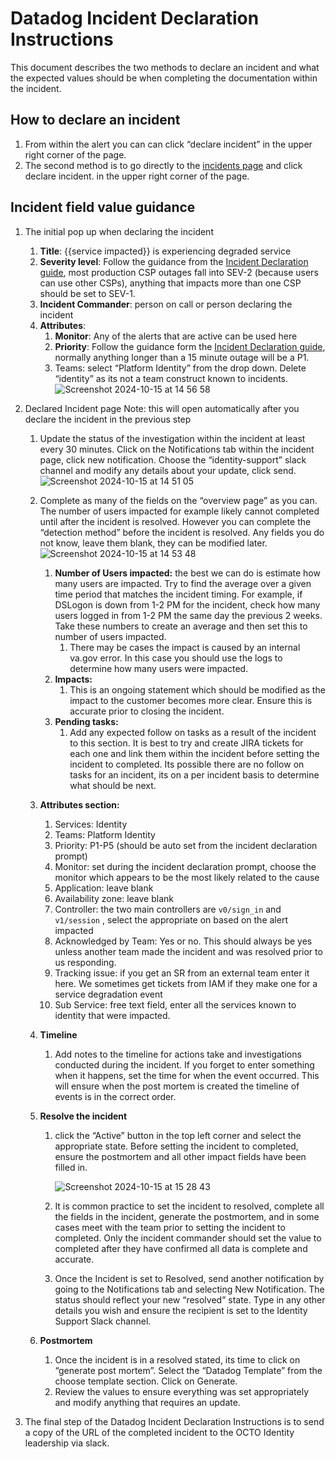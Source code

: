 # Datadog Incident Declaration Instructions
This document describes the two methods to declare an incident and what the expected values should be when completing the documentation within the incident.

## How to declare an incident

1. From within the alert you can can click “declare incident” in the upper right corner of the page.
2. The second method is to go directly to the [incidents page](https://vagov.ddog-gov.com/incidents?query=teams%3Aplatform-identity) and click declare incident. in the upper right corner of the page.

## Incident field value guidance

1. The initial pop up when declaring the incident
    1. **Title**: {{service impacted}} is experiencing degraded service
    2. **Severity level**: Follow the guidance from the [Incident Declaration guide](https://github.com/department-of-veterans-affairs/va.gov-team/blob/master/products/identity/Incident%20Response/Incident%20Declaration%20Guidelines.md), most production CSP outages fall into SEV-2 (because users can use other CSPs), anything that impacts more than one CSP should be set to SEV-1.
    3. **Incident Commander**: person on call or person declaring the incident
    4. **Attributes**:
        1. **Monitor**: Any of the alerts that are active can be used here
        2. **Priority**: Follow the guidance form the [Incident Declaration guide](https://github.com/department-of-veterans-affairs/va.gov-team/blob/master/products/identity/Incident%20Response/Incident%20Declaration%20Guidelines.md#severity-levels), normally anything longer than a 15 minute outage will be a P1.
        3. Teams: select “Platform Identity” from the drop down. Delete “identity” as its not a team construct known to incidents.
        ![Screenshot 2024-10-15 at 14 56 58](https://github.com/user-attachments/assets/ac298f41-929d-4c07-ae4a-5e7c481796a4)

2. Declared Incident page
Note: this will open automatically after you declare the incident in the previous step
    1. Update the status of the investigation within the incident at least every 30 minutes. Click on the Notifications tab within the incident page, click new notification. Choose the “identity-support” slack channel and modify any details about your update, click send.
       ![Screenshot 2024-10-15 at 14 51 05](https://github.com/user-attachments/assets/86212660-8e16-43e3-b72b-828aa06167c2)

    2. Complete as many of the fields on the “overview page” as you can. The number of users impacted for example likely cannot completed until after the incident is resolved. However you can complete the “detection method” before the incident is resolved. Any fields you do not know, leave them blank, they can be modified later.
        ![Screenshot 2024-10-15 at 14 53 48](https://github.com/user-attachments/assets/62ced76c-075c-4355-88e8-5dde59e4e0a4)
        1. **Number of Users impacted:** the best we can do is estimate how many users are impacted. Try to find the average over a given time period that matches the incident timing. For example, if DSLogon is down from 1-2 PM for the incident, check how many users logged in from 1-2 PM the same day the previous 2 weeks. Take these numbers to create an average and then set this to number of users impacted.
            1. There may be cases the impact is caused by an internal va.gov error. In this case you should use the logs to determine how many users were impacted.
        2. **Impacts:**
            1. This is an ongoing statement which should be modified as the impact to the customer becomes more clear. Ensure this is accurate prior to closing the incident.
        3. **Pending tasks:**
            1. Add any expected follow on tasks as a result of the incident to this section. It is best to try and create JIRA tickets for each one and link them within the incident before setting the incident to completed. Its possible there are no follow on tasks for an incident, its on a per incident basis to determine what should be next.       
    3. **Attributes section:**
        1. Services: Identity
        2. Teams: Platform Identity
        3. Priority: P1-P5 (should be auto set from the incident declaration prompt)
        4. Monitor: set during the incident declaration prompt, choose the monitor which appears to be the most likely related to the cause
        5. Application: leave blank
        6. Availability zone: leave blank
        7. Controller: the two main controllers are `v0/sign_in` and `v1/session` , select the appropriate on based on the alert impacted
        8. Acknowledged by Team: Yes or no. This should always be yes unless another team made the incident and was resolved prior to us responding.
        9. Tracking issue: if you get an SR from an external team enter it here. We sometimes get tickets from IAM if they make one for a service degradation event
        10. Sub Service: free text field, enter all the services known to identity that were impacted.
    4. **Timeline**
        1. Add notes to the timeline for actions take and investigations conducted during the incident. If you forget to enter something when it happens, set the time for when the event occurred. This will ensure when the post mortem is created the timeline of events is in the correct order.
    5. **Resolve the incident**
        1. click the “Active” button in the top left corner and select the appropriate state. Before setting the incident to completed, ensure the postmortem and all other impact fields have been filled in.

           ![Screenshot 2024-10-15 at 15 28 43](https://github.com/user-attachments/assets/fadb6372-f715-4cc7-a40d-9a144cf6058b)
            
        3. It is common practice to set the incident to resolved, complete all the fields in the incident, generate the postmortem, and in some cases meet with the team prior to setting the incident to completed. Only the incident commander should set the value to completed after they have confirmed all data is complete and accurate.
        4. Once the Incident is set to Resolved, send another notification by going to the Notifications tab and selecting New Notification. The status should reflect your new “resolved” state. Type in any other details you wish and ensure the recipient is set to the Identity Support Slack channel.
    6. **Postmortem**
        1. Once the incident is in a resolved stated, its time to click on “generate post mortem”. Select the “Datadog Template” from the choose template section. Click on Generate. 
        2. Review the values to ensure everything was set appropriately and modify anything that requires an update.
3. The final step of the Datadog Incident Declaration Instructions is to send a copy of the URL of the completed incident to the OCTO Identity leadership via slack.
